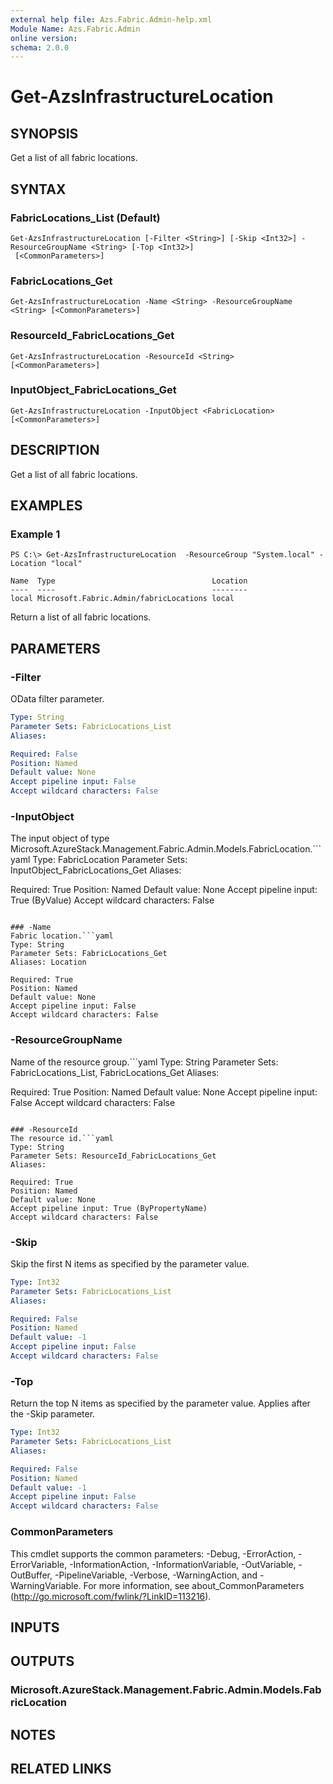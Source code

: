 ```yaml
---
external help file: Azs.Fabric.Admin-help.xml
Module Name: Azs.Fabric.Admin
online version: 
schema: 2.0.0
---
```


# Get-AzsInfrastructureLocation

## SYNOPSIS
Get a list of all fabric locations.

## SYNTAX

### FabricLocations_List (Default)
```
Get-AzsInfrastructureLocation [-Filter <String>] [-Skip <Int32>] -ResourceGroupName <String> [-Top <Int32>]
 [<CommonParameters>]
```

### FabricLocations_Get
```
Get-AzsInfrastructureLocation -Name <String> -ResourceGroupName <String> [<CommonParameters>]
```

### ResourceId_FabricLocations_Get
```
Get-AzsInfrastructureLocation -ResourceId <String> [<CommonParameters>]
```

### InputObject_FabricLocations_Get
```
Get-AzsInfrastructureLocation -InputObject <FabricLocation> [<CommonParameters>]
```

## DESCRIPTION
Get a list of all fabric locations.

## EXAMPLES

### Example 1
```
PS C:\> Get-AzsInfrastructureLocation  -ResourceGroup "System.local" -Location "local"

Name  Type                                   Location
----  ----                                   --------
local Microsoft.Fabric.Admin/fabricLocations local
```

Return a list of all fabric locations.

## PARAMETERS

### -Filter
OData filter parameter.

```yaml
Type: String
Parameter Sets: FabricLocations_List
Aliases: 

Required: False
Position: Named
Default value: None
Accept pipeline input: False
Accept wildcard characters: False
```

### -InputObject
The input object of type Microsoft.AzureStack.Management.Fabric.Admin.Models.FabricLocation.```yaml
Type: FabricLocation
Parameter Sets: InputObject_FabricLocations_Get
Aliases: 

Required: True
Position: Named
Default value: None
Accept pipeline input: True (ByValue)
Accept wildcard characters: False
```

### -Name
Fabric location.```yaml
Type: String
Parameter Sets: FabricLocations_Get
Aliases: Location

Required: True
Position: Named
Default value: None
Accept pipeline input: False
Accept wildcard characters: False
```

### -ResourceGroupName
Name of the resource group.```yaml
Type: String
Parameter Sets: FabricLocations_List, FabricLocations_Get
Aliases: 

Required: True
Position: Named
Default value: None
Accept pipeline input: False
Accept wildcard characters: False
```

### -ResourceId
The resource id.```yaml
Type: String
Parameter Sets: ResourceId_FabricLocations_Get
Aliases: 

Required: True
Position: Named
Default value: None
Accept pipeline input: True (ByPropertyName)
Accept wildcard characters: False
```

### -Skip
Skip the first N items as specified by the parameter value.

```yaml
Type: Int32
Parameter Sets: FabricLocations_List
Aliases: 

Required: False
Position: Named
Default value: -1
Accept pipeline input: False
Accept wildcard characters: False
```

### -Top
Return the top N items as specified by the parameter value.
Applies after the -Skip parameter.

```yaml
Type: Int32
Parameter Sets: FabricLocations_List
Aliases: 

Required: False
Position: Named
Default value: -1
Accept pipeline input: False
Accept wildcard characters: False
```

### CommonParameters
This cmdlet supports the common parameters: -Debug, -ErrorAction, -ErrorVariable, -InformationAction, -InformationVariable, -OutVariable, -OutBuffer, -PipelineVariable, -Verbose, -WarningAction, and -WarningVariable. For more information, see about_CommonParameters (http://go.microsoft.com/fwlink/?LinkID=113216).

## INPUTS

## OUTPUTS

### Microsoft.AzureStack.Management.Fabric.Admin.Models.FabricLocation

## NOTES

## RELATED LINKS

